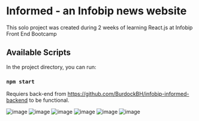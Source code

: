 # Informed - an Infobip news website

This solo project was created during 2 weeks of learning React.js at Infobip Front End Bootcamp

## Available Scripts

In the project directory, you can run:

### `npm start`

Requiers back-end from https://github.com/BurdockBH/infobip-informed-backend to be functional.

![image](https://user-images.githubusercontent.com/77117724/208146232-bcad6a7c-37fd-4742-a9db-8c0ca483278f.png)
![image](https://user-images.githubusercontent.com/77117724/208146244-fd75be3e-de39-437d-928e-234c83ce4079.png)
![image](https://user-images.githubusercontent.com/77117724/208146242-7e6a94ec-3b0d-4083-850e-2f21130df011.png)
![image](https://user-images.githubusercontent.com/77117724/208146355-6fd3516f-0d51-4fee-a1ae-661a03c91a02.png)
![image](https://user-images.githubusercontent.com/77117724/208146357-7c257218-9689-4244-aaaa-f85a27fd1392.png)
![image](https://user-images.githubusercontent.com/77117724/208146360-c57ad4a7-1ca4-4747-b5eb-a70371f7d64d.png)
